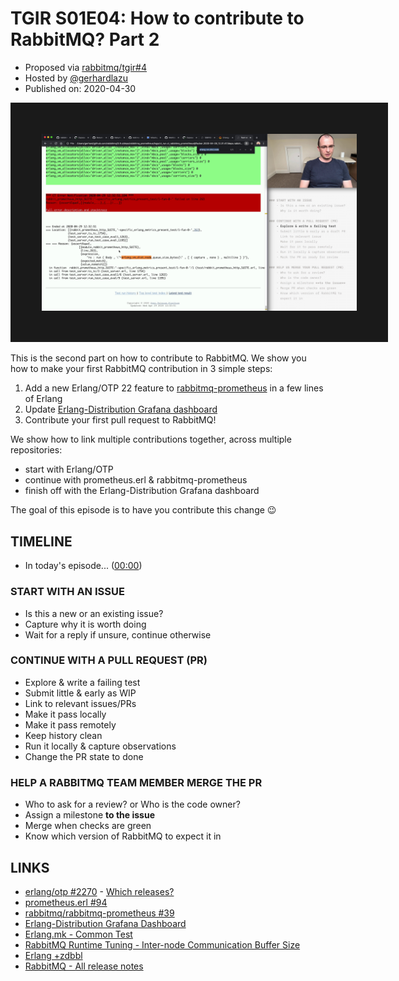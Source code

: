 # TGIR S01E04: How to contribute to RabbitMQ? Part 2

* Proposed via [rabbitmq/tgir#4](https://github.com/rabbitmq/tgir/issues/4)
* Hosted by [@gerhardlazu](https://twitter.com/gerhardlazu)
* Published on: 2020-04-30

<a href="https://www.youtube.com/watch?v=TGIRS01E04" target="_blank"><img src="video.jpg" border="50" /></a>

This is the second part on how to contribute to RabbitMQ.
We show you how to make your first RabbitMQ contribution in 3 simple steps:

1. Add a new Erlang/OTP 22 feature to [rabbitmq-prometheus](https://github.com/rabbitmq/rabbitmq-prometheus) in a few lines of Erlang
2. Update [Erlang-Distribution Grafana dashboard](https://grafana.com/grafana/dashboards/11352)
3. Contribute your first pull request to RabbitMQ!

We show how to link multiple contributions together, across multiple repositories:
- start with Erlang/OTP
- continue with prometheus.erl & rabbitmq-prometheus
- finish off with the Erlang-Distribution Grafana dashboard

The goal of this episode is to have you contribute this change 😉



## TIMELINE

- In today's episode... ([00:00](https://www.youtube.com/watch?v=TGIRS01E04&t=0s))

### START WITH AN ISSUE
- Is this a new or an existing issue?
- Capture why it is worth doing
- Wait for a reply if unsure, continue otherwise

### CONTINUE WITH A PULL REQUEST (PR)
- Explore & write a failing test
- Submit little & early as WIP
- Link to relevant issues/PRs
- Make it pass locally
- Make it pass remotely
- Keep history clean
- Run it locally & capture observations
- Change the PR state to done

### HELP A RABBITMQ TEAM MEMBER MERGE THE PR
- Who to ask for a review? or Who is the code owner?
- Assign a milestone **to the issue**
- Merge when checks are green
- Know which version of RabbitMQ to expect it in



## LINKS

- [erlang/otp #2270](https://github.com/erlang/otp/pull/2270) - [Which releases?](https://github.com/erlang/otp/pull/2270/commits/302840129567426fd882484606bdc27ed3087eca)
- [prometheus.erl #94](https://github.com/deadtrickster/prometheus.erl/pull/94)
- [rabbitmq/rabbitmq-prometheus #39](https://github.com/rabbitmq/rabbitmq-prometheus/issues/39)
- [Erlang-Distribution Grafana Dashboard](https://grafana.com/grafana/dashboards/11352)
- [Erlang.mk - Common Test](https://erlang.mk/guide/ct.html)
- [RabbitMQ Runtime Tuning - Inter-node Communication Buffer Size](https://www.rabbitmq.com/runtime.html#distribution-buffer)
- [Erlang +zdbbl](https://erlang.org/doc/man/erl.html#+zdbbl)
- [RabbitMQ - All release notes](https://github.com/rabbitmq/rabbitmq-website/tree/live/site/release-notes)

